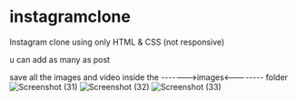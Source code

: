 # instagramclone
Instagram clone using only HTML &amp; CSS (not responsive)

u can add as many as post 

save all the images and video inside the ------->images<-------- folder
![Screenshot (31)](https://user-images.githubusercontent.com/114598638/235984768-f8326308-0bfa-4875-ae15-c728bbf5f42a.png)
![Screenshot (32)](https://user-images.githubusercontent.com/114598638/235984779-b31297cb-d422-49f0-b758-7324b3fda8b8.png)
![Screenshot (33)](https://user-images.githubusercontent.com/114598638/235984795-912f3ddd-27af-4ac9-967d-c3c79d0c3838.png)
